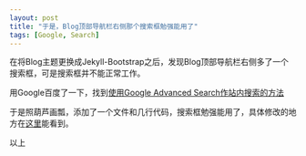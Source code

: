 ```yaml
---
layout: post
title: "于是，Blog顶部导航栏右侧那个搜索框勉强能用了"
tags: [Google, Search]
---
```


在将Blog主题更换成Jekyll-Bootstrap之后，发现Blog顶部导航栏右侧多了一个搜索框，可是搜索框并不能正常工作。

用Google百度了一下，找到[使用Google Advanced Search作站内搜索的方法](http://truongtx.me/2012/12/28/jekyll-create-simple-search-box/)

于是照葫芦画瓢，添加了一个文件和几行代码，搜索框勉强能用了，具体修改的地方在[这里](https://github.com/Hs-Yeah/hs-yeah.github.com/commit/644535a0eeec69ecaeed604e813ab5a25a7a2f7b)能看到。

以上